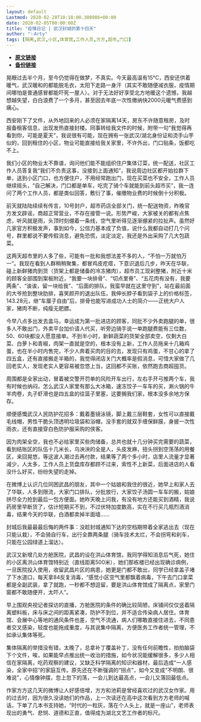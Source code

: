 ```yaml
---
layout: default
Lastmod: 2020-02-28T10:18:00.308986+00:00
date: 2020-02-05T00:00:00Z
title: "疫情日记 | 武汉封城的第十四天"
author: "✨Arty"
tags: [隔离,武汉,小区,体育馆,工作人员,方方,超市,门口]
---
```


* [**原文链接**](https://mp.weixin.qq.com/s/2vuVqo_JSvQeU2C5x_FeOA)
* [**备份链接**](http://archive.ph/4soj6)


晃眼过去半个月，至今仍觉得在做梦，不真实。今天最高温有15℃，西安还供着暖气，武汉暖和的都能脱毛衣，太阳下走路一身汗（其实不敢随便减衣服，疫情期间哪怕是普通感冒都能吓死一屋人）。对于无法好好享受北方地暖这个遗憾，我越想越失望，白白浪费了一个多月，甚至因去年底一次性缴纳快2000元暖气费感到痛心。  

西安刚下了文件，从外地回来的人必须在家隔离14天，房东不许随意租房，及时报备租客信息，出现发热直接封楼。同事转给我文件的时候，附带一句“我觉得再看到你，可能是夏天”，我说很有可能，现在拥有一张武汉/湖北身份证和烫手山芋似的，回到租住的小区，物业可能直接给我关家里，不许外出，门口贴条，饭都吃不上。

我们小区的物业太不靠谱，询问他们能不能组织住户集体订菜，统一配送，社区工作人员答复我“我们不负责这事，没接到上面通知”，我说周边社区都开始拉群下单，送到小区门口，也方便住户，不用经常跑出门，现在买菜也不安全，工作人员继续摇头，“自己解决，门口都是单车，吃完了骑个车就能到前头超市买”，我一连问了两个工作人员，都是类似回答，敷衍了事，催缴物业费的时候倒十分积极。

前天就陆陆续续有传言，10号封户，超市药店全部关门，统一配送物资，昨晚官方发文辟谣，商超正常营业，不存在接管一说。形势严峻，大家被关的都有点焦虑，听风就是雨，头顶时刻绷着一条线，空气里听得见逐渐绷紧的拉扯声。虽然好几家官方积极发声，事到如今，公信力基本成了负值，说什么我都自动打几个问号，群里都说不要传假消息，避免恐慌，淡定淡定，我还是外出采购了几大包蔬菜。

这两天超市里的人多了些，可能有一批和我想法差不多的人，“不怕一万就怕万一”。我现在看到人群稍稍聚集，都冒鸡皮疙瘩，下意识退后几步，昨天在华联，碰上新鲜猪肉到货（货架上都是储备的冷冻猪肉），超市员工现剁整猪，附近十米的顾客全部围到案板附近，“我要一块排骨”、“切点里脊”、“五花肉有没有，我要两条”、“诶诶，留一块给我”、“后面的排队，我蛮早就在这里守到”，站在最前面的大爷抢到整块肋排，喜笑颜开的退出队伍，我伸长脖子看到袋子上的价格标签，143.28元，继“车厘子自由”后，排骨也能写进成功人士的简介——正统大户人家，猪肉不断，纯瘦无肥膘。

今早八点多出发去盒马，幸运成为第一批进店的顾客，同批不少外卖跑腿的单，很多人不敢出门，外卖平台加价请人代买，听旁边骑手说一单跑腿费能有三位数，50、60块都没人愿意接单。不到半小时，新鲜蔬菜的货架全部卖空，仅剩大白菜、白萝卜和青椒，肉架一直就是空的，根本没有上新，工作人员拖来十几箱鸡蛋，也在半小时内售完，不少人奔着买肉的目的去，发现只有鸡蛋，不甘心的拿了四五盒，还有直接搬走半箱的，我觉得闭店关门大概率是假消息，可惜大家做了几回老实人，发现老实人更容易被忽悠上当，这回都不买账，依然跑去商超囤货。

周围都是全家出动，冒着被交警开罚单的风险开车出行，左右手开弓推两个车，我有时候也纳闷，怎么武汉人家里有那么大冰箱，速冻饺子一车车的买，涮火锅的牛羊肉卷，丸子虾滑也是四五盒的往篮子里塞，这要搁我们家，根本没多余地方保存。

顺便感慨武汉人民防护花招多：戴着墨镜泳镜，脚上戴三层鞋套，女性可以直接戴毛线帽，男性干脆头顶透明垃圾袋和浴帽，没手套的就双手缠保鲜膜，身披一次性雨衣，还有直接穿白色防护服采购的侠客。

因为肉架全空，我也不必给家里买些肉储备，总共也就十几分钟买完需要的蔬菜，看到结账区的队伍十几米长，乌泱泱的全是人，头皮发麻，扭头拐到空荡荡的用餐区，来回晃悠，等这波人潮过去再付款，结果等了两个多小时，店里人流量才显著减少，人太多，工作人员上货盘库存都顾不过来，索性不上新菜，后面进店的人看没什么好买，纷纷失望的走掉。

在微博上认识几位同困武昌的朋友，其中一个姑娘和我住的很近，她早上和家人去了华联，人多到限流，大家门口排队，分批放行，大家饺子汤圆一车车的搬，姑娘拼尽全力抢到最后一包方便面。她昨天晚上问我，有没有地方还能买到酒精，我说药房里早断货了，估计短期买不到，不过伏特加度数高，实在不行买几瓶烈酒消毒，结果今天的华联，白酒都卖掉半面墙……

封城后我最最最后悔的两件事：没趁封城通知下达的空档期带着全家逃出去（现在只能认栽），不会骑自行车，出行全靠两条腿（骑车技术太烂，不会拐弯和刹车，只能在公园绿道上溜达）。

武汉又新增几处方舱医院，武昌的设在洪山体育馆，我同学得知消息后气死，她住的小区离洪山体育馆特别近（直线距离500米），她们那栋楼已经出现确诊病例，一旦医院投入使用，收留武昌片区的病患，她更是门都不敢出，同学已经拿盖子堵了下水道口，每天拿84反复消毒，“感觉小区空气里都飘着病毒，下午去门口拿菜都是全副武装，拿了就跑，一秒都不想逗留，要是洪山体育馆成了隔离点，家里门窗都不敢随便开，太吓人”。

早上围观央视记者探访的直播，方舱医院的条件的确比较简陋，床铺间仅仅竖着隔离塑料板，床与床之间的距离紧凑，防护不到位，并不适合传染病人居住。体育馆、会展中心等地的通风条件也差，空气不流通，病人们哪敢直接住进去，不同患者交叉感染，轻度也能拖成重度，与其说集中隔离，方便医务工作者统一管理，不如承认集体等死。

集体隔离的举措没有错，太晚了，总拿补丁覆盖补丁，没有任何前瞻性，拍拍脑袋下个文件，唉，如果能早点推出统一收治的措施，如今状况能缓解很多，多少人相信在家隔离，吃药观察的建议，又缺乏科学隔离的知识和器材，最后造成“一人感染，全家中招”的家庭互传。原先还在不断强调的“拐点”，如今又变成“不明朗、很难说”，心情像钟摆，忽上忽下的荡，一会儿到达最高点，一会儿又落回最低点。

作家方方这几天的微博让人好感倍增，方方和池莉是曾经喜欢过的武汉女作家。用的过去时，因为很久没读她们的作品，上一次读还在高中这次看到方方老师的喊话，下单了几本书支持她，“时代的一粒灰，落在个人头上，就是一座山”，老师表现出的勇气、悲悯、道德和正直，值得成为湖北文艺工作者的标尺。

